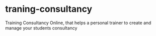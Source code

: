 # traning-consultancy
Training Consultancy Online, that helps a personal trainer to create and manage your students consultancy 
